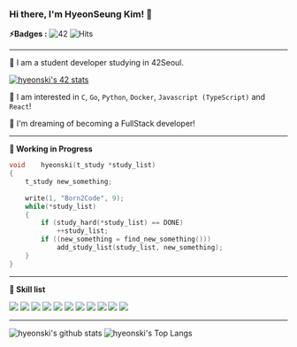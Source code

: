 <!--
**hyeonski/hyeonski** is a ✨ _special_ ✨ repository because its `README.md` (this file) appears on your GitHub profile.

Here are some ideas to get you started:

- 🔭 I’m currently working on ...
- 🌱 I’m currently learning ...
- 👯 I’m looking to collaborate on ...
- 🤔 I’m looking for help with ...
- 💬 Ask me about ...
- 📫 How to reach me: ...
- 😄 Pronouns: ...
- ⚡ Fun fact: ...
-->

### Hi there, I'm HyeonSeung Kim! 👋

**⚡️Badges :** ![42](https://badgen.net/badge/Born2Code/hyeonski/yellow?cache=86400&icon=https://meta.intra.42.fr/assets/42_logo-7dfc9110a5319a308863b96bda33cea995046d1731cebb735e41b16255106c12.svg) ![Hits](https://hits.seeyoufarm.com/api/count/incr/badge.svg?url=https%3A%2F%2Fgithub.com%2FJaeSeoKim)

---

🌱 I am a student developer studying in 42Seoul. 

[![hyeonski's 42 stats](https://badge42.herokuapp.com/api/stats/hyeonski)](https://github.com/JaeSeoKim/badge42)

🙈 I am interested in `C`, `Go`, `Python`,  `Docker`, `Javascript (TypeScript)` and `React`!

🚀 I'm dreaming of becoming a FullStack developer!

---

**🚧 Working in Progress**

```c
void	hyeonski(t_study *study_list)
{
    t_study new_something;
    
    write(1, "Born2Code", 9);
    while(*study_list)
    {
        if (study_hard(*study_list) == DONE)
            ++study_list;
        if ((new_something = find_new_something()))
            add_study_list(study_list, new_something);
    }
}
```

---

**👷 Skill list**

<img src="https://img.shields.io/badge/javascript%20-%23323330.svg?&style=for-the-badge&logo=javascript&logoColor=%23F7DF1E"/> <img src="https://img.shields.io/badge/python%20-%2314354C.svg?&style=for-the-badge&logo=python&logoColor=white"/> <img src="https://img.shields.io/badge/c%20-%2300599C.svg?&style=for-the-badge&logo=c&logoColor=white"/> <img src="https://img.shields.io/badge/go-%2300ADD8.svg?&style=for-the-badge&logo=go&logoColor=white"/> <img src="https://img.shields.io/badge/markdown-%23000000.svg?&style=for-the-badge&logo=markdown&logoColor=white"/> <img src="https://img.shields.io/badge/shell_script%20-%23121011.svg?&style=for-the-badge&logo=gnu-bash&logoColor=white"/> <img src="https://img.shields.io/badge/express.js%20-%23404d59.svg?&style=for-the-badge"/> <img src="https://img.shields.io/badge/react%20-%2320232a.svg?&style=for-the-badge&logo=react&logoColor=%2361DAFB"/> <img src="https://img.shields.io/badge/github%20-%23121011.svg?&style=for-the-badge&logo=github&logoColor=white"/> <img src="https://img.shields.io/badge/docker%20-%230db7ed.svg?&style=for-the-badge&logo=docker&logoColor=white"/> <img src="https://img.shields.io/badge/github%20actions%20-%232671E5.svg?&style=for-the-badge&logo=github%20actions&logoColor=white"/>

---

![hyeonski's github stats](https://github-readme-stats.vercel.app/api?username=hyeonski&bg_color=7f7fd5,86a8e7,91eac9&title_color=fff&text_color=fff)
![hyeonski's Top Langs](https://github-readme-stats.vercel.app/api/top-langs/?username=hyeonski&layout=compact&bg_color=7f7fd5,86a8e7,91eac9&title_color=fff&text_color=fff)
